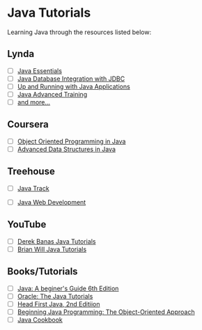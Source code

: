 # Java Tutorials
Learning Java through the resources listed below: 


## Lynda

- [ ] [Java Essentials](http://www.lynda.com/Java-tutorials/Java-Essential-Training/377484-2.html)
- [ ] [Java Database Integration with JDBC](http://www.lynda.com/Java-tutorials/Java-Database-Integration-JDBC/110284-2.html)
- [ ] [Up and Running with Java Applications](https://www.lynda.com/Java-tutorials/Up-Running-Java-Applications/435790-2.html)
- [ ] [Java Advanced Training](http://www.lynda.com/Java-tutorials/Java-Advanced-Training/107061-2.html)
- [ ] [and more...](https://www.lynda.com/Java-training-tutorials/1077-0.html)

## Coursera

- [ ] [Object Oriented Programming in Java](https://www.coursera.org/learn/object-oriented-java/)
- [ ] [Advanced Data Structures in Java](https://www.coursera.org/learn/advanced-data-structures)

## Treehouse

- [ ] [Java Track](https://teamtreehouse.com/tracks/learn-java)
- [ ] [Java Web Development](https://teamtreehouse.com/tracks/java-web-development)


## YouTube

- [ ] [Derek Banas Java Tutorials](https://www.youtube.com/playlist?list=PLE7E8B7F4856C9B19)
- [ ] [Brian Will Java Tutorials](https://www.youtube.com/watch?v=1YBY1kQIG2s&index=1&list=PLC847C5B15C22BFDC)

## Books/Tutorials

- [ ] [Java: A beginer's Guide 6th Edition](http://www.amazon.com/Java-Beginners-Guide-Herbert-Schildt/dp/0071809252/ref=sr_1_1?ie=UTF8&qid=1451917604&sr=8-1&keywords=java+a+beginners+guide)
- [ ] [Oracle: The Java Tutorials](http://docs.oracle.com/javase/tutorial/)
- [ ] [Head First Java, 2nd Editiion](http://www.amazon.com/dp/0596009208//ref=cm_sw_su_dp?tag=nethta-20)
- [ ] [Beginning Java Programming: The Object-Oriented Approach](http://www.amazon.com/Beginning-Java-Programming-Object-Oriented-Approach/dp/1118739493/ref=sr_1_1?ie=UTF8&qid=1458690269&sr=8-1&keywords=Beginning+Java+Programming%3A+The+Object-Oriented+Approach)
- [ ] [Java Cookbook](http://www.amazon.com/Java-Cookbook-Ian-F-Darwin/dp/144933704X/ref=sr_1_1?ie=UTF8&qid=1460412297&sr=8-1&keywords=java+cookbook)
